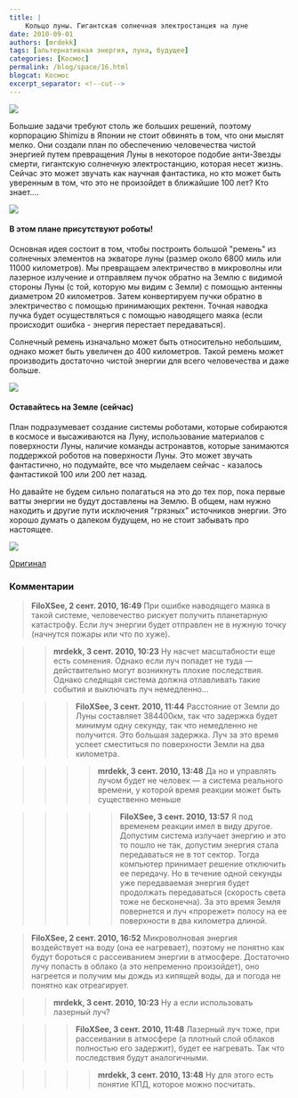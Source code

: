 ```yaml
---
title: |
    Кольцо луны. Гигантская солнечная электростанция на луне
date: 2010-09-01
authors: [mrdekk]
tags: [альтернативная энергия, луна, будущее]
categories: [Космос]
permalink: /blog/space/16.html
blogcat: Космос
excerpt_separator: <!--cut-->
---
```



![](http://itw66.ru/uploads/images/00/00/01/2010/08/31/489aea.jpg)


Большие задачи требуют столь же больших решений, поэтому корпорацию Shimizu в Японии не стоит обвинять в том, что они мыслят мелко. Они создали план по обеспечению человечества чистой энергией путем превращения Луны в некоторое подобие анти-Звезды смерти, гигантскую солнечную электростанцию, которая несет жизнь. Сейчас это может звучать как научная фантастика, но кто может быть уверенным в том, что это не произойдет в ближайшие 100 лет? Кто знает....


<!--cut-->



![](http://itw66.ru/uploads/images/00/00/01/2010/08/31/7ea14f.jpg)


#### В этом плане присутствуют роботы!


Основная идея состоит в том, чтобы построить большой "ремень" из солнечных элементов на экваторе луны (размер около 6800 миль или 11000 километров). Мы превращаем электричество в микроволны или лазерное излучение и отправляем пучок обратно на Землю с видимой стороны Луны (с той, которую мы видим с Земли) с помощью антенны диаметром 20 километров. Затем конвертируем пучки обратно в электричество с помощью принимающих ректенн. Точная наводка пучка будет осуществляться с помощью наводящего маяка (если происходит ошибка - энергия перестает передаваться).

Солнечный ремень изначально может быть относительно небольшим, однако может быть увеличен до 400 километров. Такой ремень может производить достаточно чистой энергии для всего человечества и даже больше.


![](http://itw66.ru/uploads/images/00/00/01/2010/08/31/1ca371.jpg)


#### Оставайтесь на Земле (сейчас)


План подразумевает создание системы роботами, которые собираются в космосе и высаживаются на Луну, использование материалов с поверхности Луны, наличие команды астронавтов, которые занимаются поддержкой роботов на поверхности Луны. Это может звучать фантастично, но подумайте, все что мыделаем сейчас - казалось фантастикой 100 или 200 лет назад.

Но давайте не будем сильно полагаться на это до тех пор, пока первые ватты энергии не будут доставлены на Землю. В общем, нам нужно находить и другие пути исключения "грязных" источников энергии. Это хорошо думать о далеком будущем, но не стоит забывать про настоящее.


![](http://itw66.ru/uploads/images/00/00/01/2010/08/31/c4f28b.jpg)


[Оригинал](http://www.treehugger.com/files/2010/06/luna-ring-solar-power-plant-on-the-moon.php)

### Комментарии

> **FiloXSee, 2 сент. 2010, 16:49**
> При ошибке наводящего маяка в такой системе, человечество рискует получить планетарную катастрофу. Если луч энергии будет отправлен не в нужную точку (начнутся пожары или что по хуже).

>> **mrdekk, 3 сент. 2010, 10:23**
>> Ну насчет масштабности еще есть сомнения. Однако если луч попадет не туда — действительно могут возникнуть плохие последствия. Однако следящая система должна отлавливать такие события и выключать луч немедленно…

>>> **FiloXSee, 3 сент. 2010, 11:44**
>>> Расстояние от Земли до Луны составляет 384400км, так что задержка будет минимум одну секунду, так что немедленно не получится. Это большая задержка. Луч за это время успеет сместиться по поверхности Земли на два километра.

>>>> **mrdekk, 3 сент. 2010, 13:48**
>>>> Да но и управлять лучом будет не человек — а система реального времени, у которой время реакции может быть существенно меньше

>>>>> **FiloXSee, 3 сент. 2010, 13:57**
>>>>> Я под временем реакции имел в виду другое. Допустим система излучает энергию и это то пошло не так, допустим энергия стала передаваться не в тот сектор. Тогда компьютер принимает решение отключить ее передачу. Но в течение одной секунды уже передаваемая энергия будет продолжать передаваться (скорость света тоже не бесконечна). За это время Земля повернется и луч «прорежет» полосу на ее поверхности в два километра длиной.

> **FiloXSee, 2 сент. 2010, 16:52**
> Микроволновая энергия воздействует на воду (она ее нагревает), поэтому не понятно как будут бороться с рассеиванием энергии в атмосфере. Достаточно лучу попасть в облако (а это непременно произойдет), оно нагреется и получим мы дождь из кипящей воды, да и погода не понятно как отреагирует.

>> **mrdekk, 3 сент. 2010, 10:23**
>> Ну а если использовать лазерный луч?

>>> **FiloXSee, 3 сент. 2010, 11:48**
>>> Лазерный луч тоже, при рассеивании в атмосфере (а плотный слой облаков полностью его задержит), будет ее нагревать. Так что последствия будут аналогичными.

>>>> **mrdekk, 3 сент. 2010, 13:48**
>>>> Ну для этого есть понятие КПД, которое можно посчитать.
